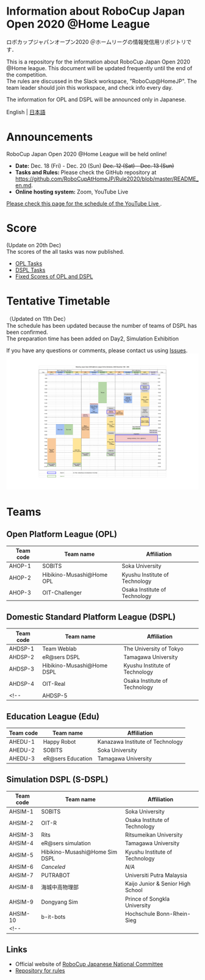 # Information about RoboCup Japan Open 2020 @Home League
ロボカップジャパンオープン2020 ＠ホームリーグの情報発信用リポジトリです．

This is a repository for the information about RoboCup Japan Open 2020 @Home league. This document will be updated frequently until the end of the competition.<br>
The rules are discussed in the Slack workspace, "RoboCup@HomeJP". The team leader should join this workspace, and check info every day.<br>

The information for OPL and DSPL will be announced only in Japanese.

English | [日本語](README.md)


# Announcements
RoboCup Japan Open 2020 @Home League will be held online!
- **Date:** Dec. 18 (Fri) - Dec. 20 (Sun) ~~Dec. 12 (Sat) - Dec. 13 (Sun)~~
- **Tasks and Rules:** Please check the GitHub repository at https://github.com/RoboCupAtHomeJP/Rule2020/blob/master/README_en.md.
- **Online hosting system:** Zoom, YouTube Live

<a href="http://www.robocup.or.jp/japanopen2020b-en/news/entry-202.html">Please check this page for the schedule of the YouTube Live </a>.

# Score
(Update on 20th Dec)<br>
The scores of the all tasks was now published.

- [OPL Tasks](score/opl_score.pdf)
- [DSPL Tasks](score/dspl_score.pdf)
- [Fixed Scores of OPL and DSPL](score/opl_dspl_final_score.pdf)

# Tentative Timetable
（Updated on 11th Dec）<br>
The schedule has been updated because the number of teams of DSPL has been confirmed.<br>
The preparation time has been added on Day2, Simulation Exhibition<br>

If you have any questions or comments, please contact us using [Issues](https://github.com/RoboCupAtHomeJP/AtHome2020/issues).
<a href="timetable/TimeTable2020.pdf"><img src="timetable/TimeTable2020.jpg"></a>

# Teams
## Open Platform League (OPL)
| Team code | Team name | Affiliation |
| -- | -- | -- |
| AHOP-1   | SOBITS            | Soka University    |
| AHOP-2   | Hibikino-Musashi@Home OPL  | Kyushu Institute of Technology  |
| AHOP-3   | OIT-Challenger    | Osaka Institute of Technology    |



## Domestic Standard Platform League (DSPL)
| Team code | Team name | Affiliation |
| -- | -- | -- |
| AHDSP-1   | Team Weblab   | The University of Tokyo    |
| AHDSP-2   | eR@sers DSPL  | Tamagawa University  |
| AHDSP-3   | Hibikino-Musashi@Home DSPL    | Kyushu Institute of Technology    |
| AHDSP-4   | OIT-Real      | Osaka Institute of Technology    |
<!-- | AHDSP-5  |   |   | -->

## Education League (Edu)
| Team code | Team name | Affiliation |
| -- | -- | -- |
| AHEDU-1   | Happy Robot   | Kanazawa Institute of Technology    |
| AHEDU-2   | SOBITS        | Soka University  |
| AHEDU-3   | eR@sers Education | Tamagawa University  |

## Simulation DSPL (S-DSPL)
| Team code | Team name | Affiliation |
| -- | -- | -- |
| AHSIM-1   | SOBITS    | Soka University  |
| AHSIM-2   | OIT-R     | Osaka Institute of Technology    |
| AHSIM-3   | Rits      | Ritsumeikan University |
| AHSIM-4   | eR@sers simulation    | Tamagawa University  |
| AHSIM-5   | Hibikino-Musashi@Home Sim DSPL    | Kyushu Institute of Technology    |
| AHSIM-6   | *Canceled*        | *N/A*   |
| AHSIM-7   | PUTRABOT  | Universiti Putra Malaysia |
| AHSIM-8	| 海城中高物理部	| Kaijo Junior & Senior High School	|
| AHSIM-9	| Dongyang Sim	| Prince of Songkla University	|
| AHSIM-10	| b-it-bots	| Hochschule Bonn-Rhein-Sieg	|
<!-- |  |   |   | -->

## Links
- Official website of [RoboCup Japanese National Committee](http://www.robocup.or.jp/japanopen2020b-en/)
- [Repository for rules](https://github.com/RoboCupAtHomeJP/Rule2020/blob/master/README_en.md)
